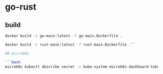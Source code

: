 # go-rust

## build

```bash
docker build -t go-main:latest -f go-main.Dockerfile .
```

```bash
docker build -t rust-main:latest -f rust-main.Dockerfile .``

## microk8s

```bash
microk8s kubectl describe secret -n kube-system microk8s-dashboard-token
```

```bash